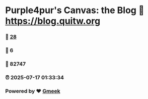 # Purple4pur's Canvas: the Blog :link: https://blog.quitw.org 
### :page_facing_up: [28](https://blog.quitw.org/tag.html) 
### :speech_balloon: 6 
### :hibiscus: 82747 
### :alarm_clock: 2025-07-17 01:33:34 
### Powered by :heart: [Gmeek](https://github.com/Meekdai/Gmeek)
